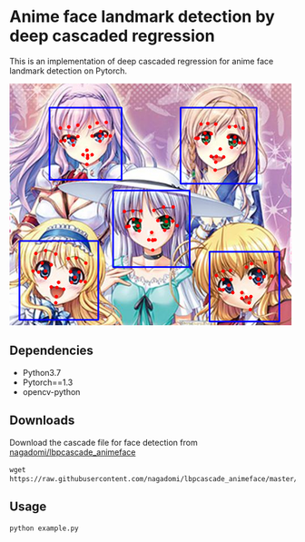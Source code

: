 # Anime face landmark detection by deep cascaded regression
This is an implementation of deep cascaded regression for anime face landmark detection on Pytorch.

![landmark image](image/readme.bmp)

## Dependencies
- Python3.7
- Pytorch==1.3
- opencv-python

## Downloads
Download the cascade file for face detection from [nagadomi/lbpcascade_animeface](https://github.com/nagadomi/lbpcascade_animeface)

```
wget https://raw.githubusercontent.com/nagadomi/lbpcascade_animeface/master/lbpcascade_animeface.xml
```

## Usage

```
python example.py
```
